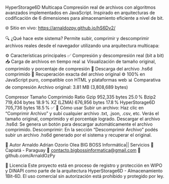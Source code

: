 HyperStorage6D Multicapa
Compresión real de archivos con algoritmos avanzados implementados en JavaScript. Inspirado en arquitecturas de codificación de 6 dimensiones para almacenamiento eficiente a nivel de bit.

🌐 Sitio en vivo: https://arnaldozpy.github.io/hS6Dv2/

🔍 ¿Qué hace este sistema?
Permite subir, comprimir y descomprimir archivos reales desde el navegador utilizando una arquitectura multicapa:

⚙️ Características principales
✅ Compresión y descompresión real (bit a bit)
📥 Carga de archivos en tiempo real
📊 Visualización de tamaño original, comprimido y porcentaje de compresión
📂 Descarga del archivo .hs6d comprimido
🔁 Recuperación exacta del archivo original
⚙️ 100% en JavaScript puro, compatible con HTML y plataformas web
📊 Comparativa de compresión
Archivo original: 3.81 MB (3,808,689 bytes)

Compresor	Tamaño Comprimido	Ratio
Gzip	952,335 bytes	25.0 %
Bzip2	719,404 bytes	18.9 %
XZ (LZMA)	676,956 bytes	17.8 %
HyperStorage6D	705,736 bytes	18.5 % ✅
🧪 Cómo usar
Subir un archivo:
Haz clic en “Comprimir Archivo” y subí cualquier archivo .txt, .json, .csv, etc.
Verás el tamaño original, comprimido y el porcentaje logrado.
Descargar el archivo .hs6d:
Se genera un botón para descargar automáticamente el archivo comprimido.
Descomprimir:
En la sección “Descomprimir Archivo” podés subir un archivo .hs6d generado por el sistema y recuperar el original.

 
👤 Autor
Arnaldo Adrian Ozorio Olea
BIG BOSS Informática|| Servicios
📍 Capiatá - Paraguay
📧 contacto.bigbossinformatica@gmail.com
🔗 github.com/ArnaldOzPy

📄 Licencia
Este proyecto está en proceso de registro y protección en WIPO y DINAPI como parte de la arquitectura HyperStorage6D - Almacenamiento 1Bit-6D.
El uso comercial sin autorización está prohibido y protegido por ley.
